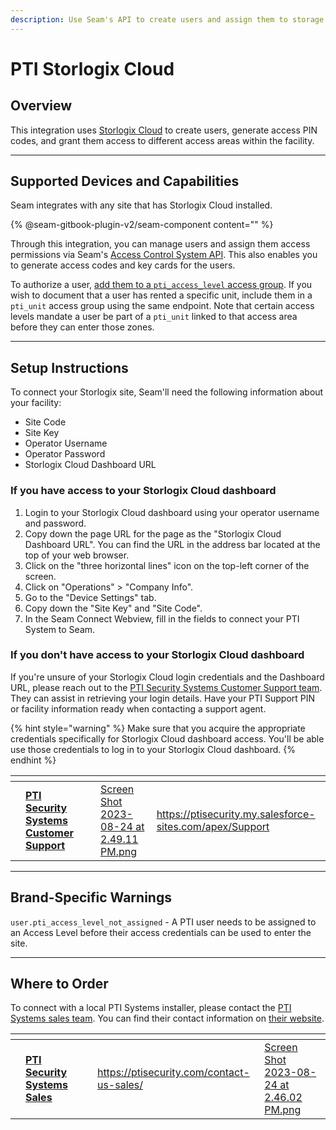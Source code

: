 ```yaml
---
description: Use Seam's API to create users and assign them to storage rental units.
---
```


# PTI Storlogix Cloud

## Overview

This integration uses [Storlogix Cloud](https://ptisecurity.com/products/storlogixcloudplatform/) to create users, generate access PIN codes, and grant them access to different access areas within the facility.

***

## Supported Devices and Capabilities

Seam integrates with any site that has Storlogix Cloud installed.

{% @seam-gitbook-plugin-v2/seam-component content="<seam-supported-device-table
  endpoint="https://connect.getseam.com"
  client-session-token="seam_cst126DAjfor_2kxn8QAAEUkj3Zu4Nr1Aoauy"
  brands='["pti"]'
/>" %}

Through this integration, you can manage users and assign them access permissions via Seam's [Access Control System API](../products/access-systems/). This also enables you to generate access codes and key cards for the users.

To authorize a user, [add them to a `pti_access_level` access group](../products/access-systems/assigning-users-to-access-groups.md). If you wish to document that a user has rented a specific unit, include them in a `pti_unit` access group using the same endpoint. Note that certain access levels mandate a user be part of a `pti_unit` linked to that access area before they can enter those zones.

***

## Setup Instructions&#x20;

To connect your Storlogix site, Seam'll need the following information about your facility:

* Site Code
* Site Key
* Operator Username
* Operator Password
* Storlogix Cloud Dashboard URL

### If you have access to your Storlogix Cloud dashboard

1. Login to your Storlogix Cloud dashboard using your operator username and password.
2. Copy down the page URL for the page as the "Storlogix Cloud Dashboard URL". You can find the URL in the address bar located at the top of your web browser.
3. Click on the "three horizontal lines" icon on the top-left corner of the screen.
4. Click on "Operations" > "Company Info".
5. Go to the "Device Settings" tab.
6. Copy down the "Site Key" and "Site Code".
7. In the Seam Connect Webview, fill in the fields to connect your PTI System to Seam.

### If you don't have access to your Storlogix Cloud dashboard

If you're unsure of your Storlogix Cloud login credentials and the Dashboard URL, please reach out to the [PTI Security Systems Customer Support team](https://ptisecurity.my.salesforce-sites.com/apex/Support). They can assist in retrieving your login details. Have your PTI Support PIN or facility information ready when contacting a support agent.

{% hint style="warning" %}
Make sure that you acquire the appropriate credentials specifically for Storlogix Cloud dashboard access. You'll be able use those credentials to log in to your Storlogix Cloud dashboard.
{% endhint %}

<table data-card-size="large" data-view="cards"><thead><tr><th></th><th></th><th></th><th data-hidden data-card-cover data-type="files"></th><th data-hidden data-card-target data-type="content-ref"></th></tr></thead><tbody><tr><td></td><td><a href="https://ptisecurity.my.salesforce-sites.com/apex/Support"><strong>PTI Security Systems Customer Support</strong></a></td><td></td><td><a href="../.gitbook/assets/Screen Shot 2023-08-24 at 2.49.11 PM.png">Screen Shot 2023-08-24 at 2.49.11 PM.png</a></td><td><a href="https://ptisecurity.my.salesforce-sites.com/apex/Support">https://ptisecurity.my.salesforce-sites.com/apex/Support</a></td></tr></tbody></table>

***

## Brand-Specific Warnings

`user.pti_access_level_not_assigned` - A PTI user needs to be assigned to an Access Level before their access credentials can be used to enter the site.

***

## Where to Order

To connect with a local PTI Systems installer, please contact the [PTI Systems sales team](https://ptisecurity.com/contact-us-sales/). You can find their contact information on [their website](https://ptisecurity.com/contact-us-sales/).



<table data-card-size="large" data-view="cards"><thead><tr><th></th><th></th><th></th><th data-hidden data-card-target data-type="content-ref"></th><th data-hidden data-card-cover data-type="files"></th></tr></thead><tbody><tr><td></td><td><a href="https://ptisecurity.com/contact-us-sales/"><strong>PTI Security Systems Sales</strong></a></td><td></td><td><a href="https://ptisecurity.com/contact-us-sales/">https://ptisecurity.com/contact-us-sales/</a></td><td><a href="../.gitbook/assets/Screen Shot 2023-08-24 at 2.46.02 PM.png">Screen Shot 2023-08-24 at 2.46.02 PM.png</a></td></tr></tbody></table>
